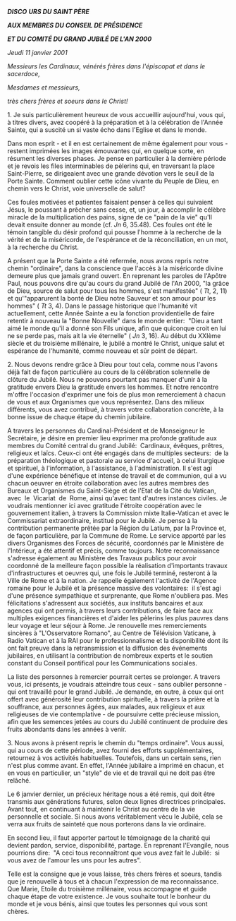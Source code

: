 ***DISCO*** ***URS DU SAINT PÈRE***

***AUX MEMBRES DU CONSEIL DE PRÉSIDENCE***

***ET DU COMITÉ DU GRAND JUBILÉ DE L'AN 2000***

*Jeudi 11 janvier 2001*

*Messieurs les Cardinaux, vénérés frères dans l'épiscopat et dans le sacerdoce,*

*Mesdames et messieurs,*

*très chers frères et soeurs dans le Christ!*

1. Je suis particulièrement heureux de vous accueillir aujourd'hui, vous qui, à titres divers, avez coopéré à la préparation et à la célébration de l'Année Sainte, qui a suscité un si vaste écho dans l'Eglise et dans le monde.

Dans mon esprit - et il en est certainement de même également pour vous - restent imprimées les images émouvantes qui, en quelque sorte, en résument les diverses phases. Je pense en particulier à la dernière période et je revois les files interminables de pèlerins qui, en traversant la place Saint-Pierre, se dirigeaient avec une grande dévotion vers le seuil de la Porte Sainte. Comment oublier cette icône vivante du Peuple de Dieu, en chemin vers le Christ, voie universelle de salut?

Ces foules motivées et patientes faisaient penser à celles qui suivaient Jésus, le poussant à prêcher sans cesse, et, un jour, à accomplir le célèbre miracle de la multiplication des pains, signe de ce "pain de la vie" qu'Il devait ensuite donner au monde (cf. *Jn* 6, 35.48). Ces foules ont été le témoin tangible du désir profond qui pousse l'homme à la recherche de la vérité et de la miséricorde, de l'espérance et de la réconciliation, en un mot, à la recherche du Christ.

A présent que la Porte Sainte a été refermée, nous avons repris notre chemin "ordinaire", dans la conscience que l'accès à la miséricorde divine demeure plus que jamais grand ouvert. En reprenant les paroles de l'Apôtre Paul, nous pouvons dire qu'au cours du grand Jubilé de l'An 2000, "la grâce de Dieu, source de salut pour tous les hommes, s'est manifestée" ( *Tt*, 2, 11) et qu'"apparurent la bonté de Dieu notre Sauveur et son amour pour les hommes" ( *Tt* 3, 4). Dans le passage historique que l'humanité vit actuellement, cette Année Sainte a eu la fonction providentielle de faire retentir à nouveau la "Bonne Nouvelle" dans le monde entier:  "Dieu a tant aimé le monde qu'il a donné son Fils unique, afin que quiconque croit en lui ne se perde pas, mais ait la vie éternelle" ( *Jn* 3, 16). Au début du XXIème siècle et du troisième millénaire, le jubilé a montré le Christ, unique salut et espérance de l'humanité, comme nouveau et sûr point de départ.

2. Nous devons rendre grâce à Dieu pour tout cela, comme nous l'avons déjà fait de façon particulière au cours de la célébration solennelle de clôture du Jubilé. Nous ne pouvons pourtant pas manquer d'unir à la gratitude envers Dieu la gratitude envers les hommes. Et notre rencontre m'offre l'occasion d'exprimer une fois de plus mon remerciement à chacun de vous et aux Organismes que vous représentez. Dans des milieux différents, vous avez contribué, à travers votre collaboration concrète, à la bonne issue de chaque étape du chemin jubilaire.

A travers les personnes du Cardinal-Président et de Monseigneur le Secrétaire, je désire en premier lieu exprimer ma profonde gratitude aux membres du Comité central du grand Jubilé:  Cardinaux, évêques, prêtres, religieux et laïcs. Ceux-ci ont été engagés dans de multiples secteurs:  de la préparation théologique et pastorale au service d'accueil, à celui liturgique et spirituel, à l'information, à l'assistance, à l'administration. Il s'est agi d'une expérience bénéfique et intense de travail et de communion, qui a vu chacun oeuvrer en étroite collaboration avec les autres membres des Bureaux et Organismes du Saint-Siège et de l'Etat de la Cité du Vatican,  avec  le  Vicariat  de  Rome, ainsi qu'avec tant d'autres instances civiles. Je voudrais mentionner ici avec gratitude l'étroite coopération avec le gouvernement italien, à travers la Commission mixte Italie-Vatican et avec le Commissariat extraordinaire, institué pour le Jubilé. Je pense à la contribution permanente prêtée par la Région du Latium, par la Province et, de façon particulière, par la Commune de Rome. Le service apporté par les divers Organismes des Forces de sécurité, coordonnés par le Ministère de l'Intérieur, a été attentif et précis, comme toujours. Notre reconnaissance s'adresse également au Ministère des Travaux publics pour avoir coordonné de la meilleure façon possible la réalisation d'importants travaux d'infrastructures et oeuvres qui, une fois le Jubilé terminé, resteront à la Ville de Rome et à la nation. Je rappelle également l'activité de l'Agence romaine pour le Jubilé et la présence massive des volontaires:  il s'est agi d'une présence sympathique et surprenante, que Rome n'oubliera pas. Mes félicitations s'adressent aux sociétés, aux instituts bancaires et aux agences qui ont permis, à travers leurs contributions, de faire face aux multiples exigences financières et d'aider les pèlerins les plus pauvres dans leur voyage et leur séjour à Rome. Je renouvelle mes remerciements sincères à "L'Osservatore Romano", au Centre de Télévision Vaticane, à Radio Vatican et à la RAI pour le professionnalisme et la disponibilité dont ils ont fait preuve dans la retransmission et la diffusion des événements jubilaires, en utilisant la contribution de nombreux experts et le soutien constant du Conseil pontifical pour les Communications sociales.

La liste des personnes à remercier pourrait certes se prolonger. A travers vous, ici présents, je voudrais atteindre tous ceux - sans oublier personne - qui ont travaillé pour le grand Jubilé. Je demande, en outre, à ceux qui ont offert avec générosité leur contribution spirituelle, à travers la prière et la souffrance, aux personnes âgées, aux malades, aux religieux et aux religieuses de vie contemplative - de poursuivre cette précieuse mission, afin que les semences jetées au cours du Jubilé continuent de produire des fruits abondants dans les années à venir.

3. Nous avons à présent repris le chemin du "temps ordinaire". Vous aussi, qui au cours de cette période, avez fourni des efforts supplémentaires, retournez à vos activités habituelles. Toutefois, dans un certain sens, rien n'est plus comme avant. En effet, l'Année jubilaire a imprimé en chacun, et en vous en particulier, un "style" de vie et de travail qui ne doit pas être relâché.

Le 6 janvier dernier, un précieux héritage nous a été remis, qui doit être transmis aux générations futures, selon deux lignes directrices principales. Avant tout, en continuant à maintenir le Christ au centre de la vie personnelle et sociale. Si nous avons véritablement vécu le Jubilé, cela se verra aux fruits de sainteté que nous porterons dans la vie ordinaire.

En second lieu, il faut apporter partout le témoignage de la charité qui devient pardon, service, disponibilité, partage. En reprenant l'Evangile, nous pourrions dire:  "A ceci tous reconnaîtront que vous avez fait le Jubilé:  si vous avez de l'amour les uns pour les autres".

Telle est la consigne que je vous laisse, très chers frères et soeurs, tandis que je renouvelle à tous et à chacun l'expression de ma reconnaissance. Que Marie, Etoile du troisième millénaire, vous accompagne et guide chaque étape de votre existence. Je vous souhaite tout le bonheur du monde et je vous bénis, ainsi que toutes les personnes qui vous sont chères.